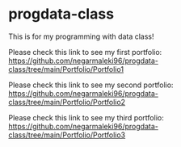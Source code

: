 # progdata-class

This is for my programming with data class!

Please check this link to see my first portfolio: https://github.com/negarmaleki96/progdata-class/tree/main/Portfolio/Portfolio1

Please check this link to see my second portfolio: https://github.com/negarmaleki96/progdata-class/tree/main/Portfolio/Portfolio2

Please check this link to see my third portfolio:
https://github.com/negarmaleki96/progdata-class/tree/main/Portfolio/Portfolio3
